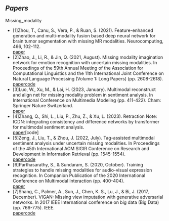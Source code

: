 
_Papers_
----------------
Missing_modality
* [1]Zhou, T., Canu, S., Vera, P., & Ruan, S. (2021). Feature-enhanced generation and multi-modality fusion based deep neural network for brain tumor segmentation with missing MR modalities. Neurocomputing, 466, 102-112.  
    [paper](https://www.sciencedirect.com/science/article/abs/pii/S0925231221013904)
* [2]Zhao, J., Li, R., & Jin, Q. (2021, August). Missing modality imagination network for emotion recognition with uncertain missing modalities. In Proceedings of the 59th Annual Meeting of the Association for Computational Linguistics and the 11th International Joint Conference on Natural Language Processing (Volume 1: Long Papers) (pp. 2608-2618).  
    [paper](https://aclanthology.org/2021.acl-long.203/)[code](https://github.com/AIM3-RUC/MMIN)
* [3]Luo, W., Xu, M., & Lai, H. (2023, January). Multimodal reconstruct and align net for missing modality problem in sentiment analysis. In International Conference on Multimedia Modeling (pp. 411-422). Cham: Springer Nature Switzerland.  
    [paper](https://link.springer.com/chapter/10.1007/978-3-031-27818-1_34)
* [4]Zhang, Q., Shi, L., Liu, P., Zhu, Z., & Xu, L. (2023). Retraction Note: ICDN: integrating consistency and difference networks by transformer for multimodal sentiment analysis.  
    [paper](https://link.springer.com/article/10.1007/s10489-023-04869-x)[code]
* [5]Zeng, J., Liu, T., & Zhou, J. (2022, July). Tag-assisted multimodal sentiment analysis under uncertain missing modalities. In Proceedings of the 45th International ACM SIGIR Conference on Research and Development in Information Retrieval (pp. 1545-1554).  
    [paper](https://dl.acm.org/doi/abs/10.1145/3477495.3532064)[code](https://github.com/JaydenZeng/TATE)
* [6]Parthasarathy, S., & Sundaram, S. (2020, October). Training strategies to handle missing modalities for audio-visual expression recognition. In Companion Publication of the 2020 International Conference on Multimodal Interaction (pp. 400-404).  
    [paper](https://dl.acm.org/doi/abs/10.1145/3395035.3425202)
* [7]Shang, C., Palmer, A., Sun, J., Chen, K. S., Lu, J., & Bi, J. (2017, December). VIGAN: Missing view imputation with generative adversarial networks. In 2017 IEEE International conference on big data (Big Data) (pp. 766-775). IEEE.  
    [paper](https://ieeexplore.ieee.org/abstract/document/8257992)[code](https://github.com/chaoshangcs/VIGAN)
